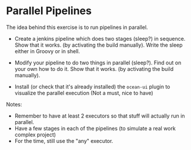 # Parallel Pipelines

The idea behind this exercise is to run pipelines in parallel.

* Create a jenkins pipeline which does two stages
    (sleep?) in sequence.
    Show that it works. (by activating the build manually).
    Write the sleep either in Groovy or in shell.

* Modify your pipeline to do two things in parallel
    (sleep?). Find out on your own how to do it.
    Show that it works. (by activating the build manually).

* Install (or check that it's already installed) the `ocean-ui` plugin to visualize the
    parallel execution (Not a must, nice to have)

Notes:
* Remember to have at least 2 executors so that stuff will actually run in parallel.
* Have a few stages in each of the pipelines (to simulate a real work complex project)
* For the time, still use the "any" executor.
